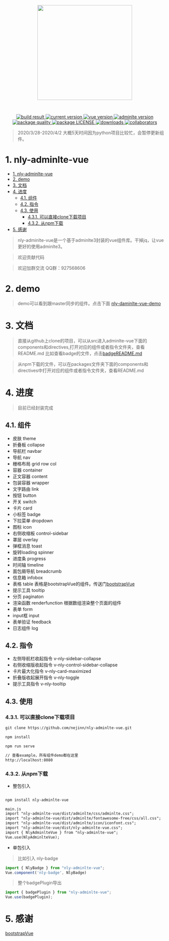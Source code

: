 <p align="center">
  <a href="https://github.com/nejinn/nly-adminlte-vue">
    <img src="https://github.com/nejinn/nly-adminlte-vue/blob/master/static/NLYREADME.png" width="300">
  </a>
</p>
<br>
<p align="center">
  <a href="https://travis-ci.org/github/nejinn/nly-adminlte-vue">
    <img src="https://travis-ci.org/nejinn/nly-adminlte-vue.svg?branch=master" alt="build result">
  </a>
  <a href="https://www.npmjs.com/package/nly-adminlte-vue">
    <img src="https://img.shields.io/npm/v/nly-adminlte-vue?color=green" alt="current version">
  </a>
  <a href="https://cn.vuejs.org">
    <img src="https://img.shields.io/badge/vue.js-2.x-green" alt="vue version">
  </a>
  <a href="https://github.com/ColorlibHQ/AdminLTE">
    <img src="https://img.shields.io/badge/adminlte-3.x-yellow" alt="adminlte version">
  </a>
  <a href="https://packagequality.com/#?package=nly-adminlte-vue">
    <img src="https://npm.packagequality.com/shield/nly-adminlte-vue.svg" alt="package quality" />
  </a>
    <a href="https://github.com/nejinn/nly-adminlte-vue/blob/master/LICENSE">
    <img src="https://img.shields.io/npm/l/nly-adminlte-vue" alt="package LICENSE" />
  </a>
  </a>
    <a href="https://www.npmjs.com/package/nly-adminlte-vue">
    <img src="https://img.shields.io/npm/dt/nly-adminlte-vue" alt="downloads" />
  </a>
  </a>
    <a href="https://github.com/nejinn/nly-adminlte-vue/graphs/contributors">
    <img src="https://img.shields.io/npm/collaborators/nly-adminlte-vue" alt="collaborators" />
  </a>

</p>

> 2020/3/28-2020/4/2 大概5天时间因为python项目比较忙，会暂停更新组件。

# 1. nly-adminlte-vue
<!-- TOC -->

- [1. nly-adminlte-vue](#1-nly-adminlte-vue)
- [2. demo](#2-demo)
- [3. 文档](#3-文档)
- [4. 进度](#4-进度)
    - [4.1. 组件](#41-组件)
    - [4.2. 指令](#42-指令)
    - [4.3. 使用](#43-使用)
        - [4.3.1. 可以直接clone下载项目](#431-可以直接clone下载项目)
        - [4.3.2. 从npm下载](#432-从npm下载)
- [5. 感谢](#5-感谢)

<!-- /TOC -->

> nly-adminlte-vue是一个基于adminlte3封装的vue组件库。干掉jq，让vue更好的使用adminlte3。

> 欢迎贡献代码

> 欢迎加群交流 QQ群：927568606

# 2. demo

> demo可以看到跟master同步的组件。点击下面
[nly-daminlte-vue-demo](https://nejinn.github.io/nly-adminlte-vue-demo)

# 3. 文档

> 直接从github上clone的项目，可以从src进入adminlte-vue下面的components和directives,打开对应的组件或者指令文件夹，查看README.md
比如查看badge的文件，点击[badgeREADME.md](https://github.com/nejinn/nly-adminlte-vue/blob/master/src/nly-adminlte-vue/components/badge/README.md)

> 从npm下载的文件，可以在packages文件夹下面的components和directives中打开对应的组件或者指令文件夹，查看README.md

# 4. 进度

> 目前已经封装完成

## 4.1. 组件

* 皮肤  theme
* 折叠板 collapse
* 导航栏 navbar
* 导航 nav
* 栅格布局 grid row col
* 容器 container
* 正文容器 content
* 包装容器 wrapper
* 文字路由 link
* 按钮 button
* 开关 switch
* 卡片 card
* 小标签 badge
* 下拉菜单 dropdown
* 图标 icon
* 右侧收缩板 control-sidebar
* 罩层 overlay
* 弹框消息 toast
* 旋转loading spinner
* 进度条 progress
* 时间轴 timeline
* 面包屑导航 breadcrumb
* 信息箱 infobox
* 表格 table 表格是bootstrapVue的组件。传送门[bootstrapVue](https://bootstrap-vue.js.org)
* 提示工具 tooltip
* 分页 paginaton
* 渲染函数 renderfunction 根据数组渲染整个页面的组件
* 表单 form
* input框 input
* 表单验证 feedback
* 日志组件 log

## 4.2. 指令

* 左侧导航栏收起指令 v-nly-sidebar-collapse
* 右侧收缩版收起指令 v-nly-control-sidebar-collapse
* 卡片最大化指令 v-nly-card-maximized
* 折叠版收起展开指令 v-nly-toggle
* 提示工具指令 v-nly-tooltip

## 4.3. 使用

### 4.3.1. 可以直接clone下载项目

```html
git clone https://github.com/nejinn/nly-adminlte-vue.git

npm install 

npm run serve

// 查看example，所有组件demo都在这里
http://localhost:8080
```

### 4.3.2. 从npm下载

* 整包引入
```html

npm install nly-adminlte-vue

main.js
import "nly-adminlte-vue/dist/adminlte/css/adminlte.css";
import "nly-adminlte-vue/dist/adminlte/fontawesome-free/css/all.css";
import "nly-adminlte-vue/dist/adminlte/icon/iconfont.css";
import "nly-adminlte-vue/dist/nly-adminlte-vue.css";
import { NlyAdminlteVue } from "nly-adminlte-vue";
Vue.use(NlyAdminlteVue);
```
* 单包引入

> 比如引入 nly-badge

```js
import { NlyBadge } from "nly-adminlte-vue";
Vue.component('nly-badge', NlyBadge)
```

> 整个badgePlugin导出

```js
import { badgePlugin } from "nly-adminlte-vue";
Vue.use(badgePlugin);
```

# 5. 感谢

[bootstrapVue](https://bootstrap-vue.js.org)
